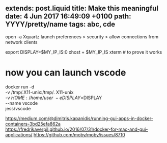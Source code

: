extends: post.liquid
title: Make this meaningful
date: 4 Jun 2017 16:49:09 +0100
path: YYYY/pretty/name
tags: abc, cde
---
open -a Xquartz
launch preferences > security > allow connections from network clients

export DISPLAY=$MY_IP_IS:0
xhost + $MY_IP_IS
xterm # to prove it works

# now you can launch vscode
docker run -d \
    -v /tmp/.X11-unix:/tmp/.    X11-unix \
    -v $HOME:/home/user \
    -e DISPLAY=$DISPLAY \
    --name vscode \
    jess/vscode

https://medium.com/@dimitris.kapanidis/running-gui-apps-in-docker-containers-3bd25efa862a
https://fredrikaverpil.github.io/2016/07/31/docker-for-mac-and-gui-applications/
https://github.com/moby/moby/issues/8710